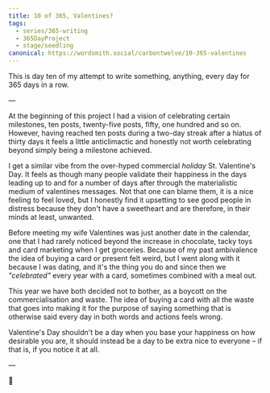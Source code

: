 ```yaml
---
title: 10 of 365, Valentines?
tags:
  - series/365-writing
  - 365DayProject
  - stage/seedling
canonical: https://wordsmith.social/carbontwelve/10-365-valentines
---
```



This is day ten of my attempt to write something, anything, every day for 365 days in a row.

—

At the beginning of this project I had a vision of celebrating certain milestones, ten posts, twenty-five posts, fifty, one hundred and so on. However, having reached ten posts during a two-day streak after a hiatus of thirty days it feels a little anticlimactic and honestly not worth celebrating beyond simply being a milestone achieved.

I get a similar vibe from the over-hyped commercial _holiday_ St. Valentine's Day. It feels as though many people validate their happiness in the days leading up to and for a number of days after through the materialistic medium of valentines messages. Not that one can blame them, it is a nice feeling to feel loved, but I honestly find it upsetting to see good people in distress because they don't have a sweetheart and are therefore, in their minds at least, unwanted.

Before meeting my wife Valentines was just another date in the calendar, one that I had rarely noticed beyond the increase in chocolate, tacky toys and card marketing when I get groceries. Because of my past ambivalence the idea of buying a card or present felt weird, but I went along with it because I was dating, and it's the thing you do and since then we _"celebrated"_ every year with a card, sometimes combined with a meal out.

This year we have both decided not to bother, as a boycott on the commercialisation and waste. The idea of buying a card with all the waste that goes into making it for the purpose of saying something that is otherwise said every day in both words and actions feels wrong.

Valentine's Day shouldn't be a day when you base your happiness on how desirable you are, it should instead be a day to be extra nice to everyone – if that is, if you notice it at all.

—

🌻
